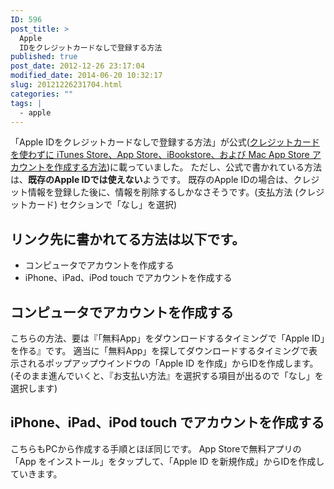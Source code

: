 ```yaml
---
ID: 596
post_title: >
  Apple
  IDをクレジットカードなしで登録する方法
published: true
post_date: 2012-12-26 23:17:04
modified_date: 2014-06-20 10:32:17
slug: 20121226231704.html
categories: ""
tags: |
  - apple
---
```

「Apple IDをクレジットカードなしで登録する方法」が公式(<a href="http://goo.gl/yRrnl">クレジットカードを使わずに iTunes Store、App Store、iBookstore、および Mac App Store アカウントを作成する方法</a>)に載っていました。
ただし、公式で書かれている方法は、<b>既存のApple IDでは使えない</b>ようです。
<span class="text-warning">既存のApple IDの場合は、クレジット情報を登録した後に、情報を削除するしかなさそうです。</span><span class="text-muted">(支払方法 (クレジットカード) セクションで「なし」を選択)</span>

<h2>リンク先に書かれてる方法は以下です。</h2>
<ul>
<li>コンピュータでアカウントを作成する</li>
<li>iPhone、iPad、iPod touch でアカウントを作成する</li>
</ul>

<h2>コンピュータでアカウントを作成する</h2>
こちらの方法、要は<span class="text-info">『「無料App」をダウンロードするタイミングで「Apple ID」を作る』</span>です。
適当に「無料App」を探してダウンロードするタイミングで表示されるポップアップウインドウの「Apple ID を作成」からIDを作成します。
(そのまま進んでいくと、『お支払い方法』を選択する項目が出るので「なし」を選択します)

<h2>iPhone、iPad、iPod touch でアカウントを作成する</h2>
こちらもPCから作成する手順とほぼ同じです。
App Storeで無料アプリの「App をインストール」をタップして、「Apple ID を新規作成」からIDを作成していきます。